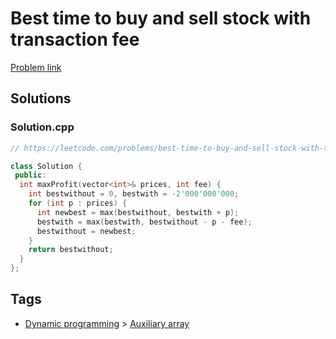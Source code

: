 # Best time to buy and sell stock with transaction fee

[Problem link](https://leetcode.com/problems/best-time-to-buy-and-sell-stock-with-transaction-fee)

## Solutions


### Solution.cpp
```cpp
// https://leetcode.com/problems/best-time-to-buy-and-sell-stock-with-transaction-fee

class Solution {
 public:
  int maxProfit(vector<int>& prices, int fee) {
    int bestwithout = 0, bestwith = -2'000'000'000;
    for (int p : prices) {
      int newbest = max(bestwithout, bestwith + p);
      bestwith = max(bestwith, bestwithout - p - fee);
      bestwithout = newbest;
    }
    return bestwithout;
  }
};
```
## Tags

* [Dynamic programming](/README.md#Dynamic_programming) > [Auxiliary array](/README.md#Dynamic_programming-Auxiliary_array)

